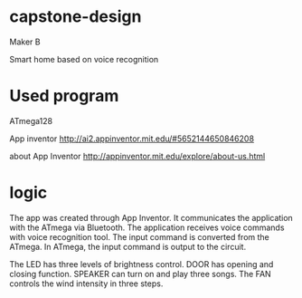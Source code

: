 # capstone-design
Maker B

Smart home based on voice recognition


# Used program

ATmega128

App inventor
http://ai2.appinventor.mit.edu/#5652144650846208

about App Inventor
http://appinventor.mit.edu/explore/about-us.html


# logic
The app was created through App Inventor.
It communicates the application with the ATmega via Bluetooth.
The application receives voice commands with voice recognition tool.
The input command is converted from the ATmega.
In ATmega, the input command is output to the circuit.

The LED has three levels of brightness control.
DOOR has opening and closing function.
SPEAKER can turn on and play three songs.
The FAN controls the wind intensity in three steps.

